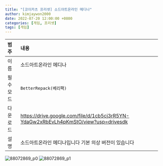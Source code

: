 ```yaml
---
title: "[코이카츠 프리셋] 소드아트온라인 메디나"
author: kimjaywon2000
date: 2022-07-20 12:00:00 +0800
categories: [게임, 프리셋]
tags: [게임]
---
```


| 범주             | 내용            |
|:----------------|:---------------|
| 이름             | 소드아트온라인 메디나 |
| 필수 모드         | `BetterRepack(베리팩)`       |
| 다운로드          | <https://drive.google.com/file/d/1cb5cj3rR5YN-YdaGw2xRbEvLh4pKmStO/view?usp=drivesdk> |
| 설명             | 소드아트온라인 메디나입니다 기본 의상 버전이 있습니다   |

![88072869_p0](https://user-images.githubusercontent.com/76558033/179958971-104204fe-4774-4567-a0e8-7c8ea5dbdea3.png)
![88072869_p1](https://user-images.githubusercontent.com/76558033/179958989-8d4bbfb1-d098-4b62-a3de-311e2033ab3c.png)
